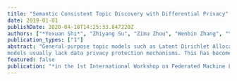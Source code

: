 ```yaml
---
title: "Semantic Consistent Topic Discovery with Differential Privacy"
date: 2019-01-01
publishDate: 2020-04-18T14:25:33.847220Z
authors: ["*Yexuan Shi*", "Zhiyang Su", "Zimu Zhou", "Wenbin Zhang", "Yongxin Tong"]
publication_types: ["1"]
abstract: "General-purpose topic models such as Latent Dirichlet Allocation (LDA) are widely used in industrial applications. However, conventional topic
models usually lack data privacy protection mechanisms. This has become a serious issue since industrial data are often sensitive and new policies such as the General Data Protection Regulation (GDPR) enforce protection of sensitive data. To solve this problem, we propose a novel privacy preserving general-purpose topic model named Private and Consistent Topic Discovery (PC-TD). On the one hand, PC-TD seamlessly integrates differential privacy, a popular privacy preserving technique, to provide privacy guarantees. On the other hand, PC-TD exploits multiple sources of semantic consistency information to retain the accuracy of topic modeling while protecting data privacy. We verify the effectiveness of PC-TD on real-life datasets. Experimental results show its superiority over the state-of-the-art general-purpose topic models."
featured: false
publication: "*in the 1st International Workshop on Federated Machine Learning for User Privacy and Data Confidentiality in Conjunction with IJCAI* **(FML'19)**"
---
```


